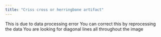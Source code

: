```yaml
---
title: "Criss cross or herringbone artifact"
---
```

This is due to data processing error 
You can correct this by reprocessing the data
You are looking for diagonal lines all throughout the image

